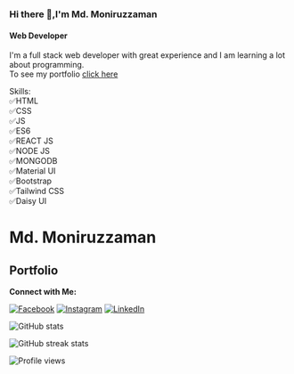 ### Hi there 👋,I'm Md. Moniruzzaman
#### Web Developer

I'm a full stack web developer with great experience and I am learning a lot about programming.
<br>
To see my portfolio [click here](https://mdmoniruzzaman.netlify.app/)

Skills: 
<br>
✅HTML
<br>
✅CSS
<br>
✅JS
<br/>
✅ES6
<br>
✅REACT JS
<br>
✅NODE JS
<br>
✅MONGODB
<br>
✅Material UI
<br>
✅Bootstrap
<br>
✅Tailwind CSS
<br>
✅Daisy UI

# Md. Moniruzzaman
## Portfolio

**Connect with Me:**
<br>

[![Facebook](https://img.shields.io/badge/Facebook-Follow-blue)](https://www.facebook.com/raimbos1)
[![Instagram](https://img.shields.io/badge/Instagram-Follow-%23FB730F)](https://www.instagram.com/bappy.123)
[![LinkedIn](https://img.shields.io/badge/LinkedIn-Follow-blue)](https://www.linkedin.com/in/mdmoniruzzamanbappy)

![GitHub stats](https://github-readme-stats.vercel.app/api?username=MoniruzzamanBappy&show_icons=true)  

![GitHub streak stats](https://github-readme-streak-stats.herokuapp.com/?user=MoniruzzamanBappy)  


![Profile views](https://gpvc.arturio.dev/MoniruzzamanBappy) 
